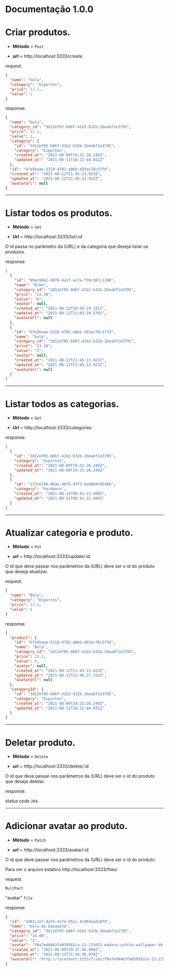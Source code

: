 # Documentação 1.0.0

# Criar produtos.

- **Método** = `Post`

- **url** = http://localhost:3333/create

request.

```json
{
  "name": "bola",
  "category": "Esportes",
  "price": 13.1,
  "value": 2
}
```

response.

```json
{
  "name": "bola",
  "category_id": "3d12ef05-b86f-41b2-b32b-2beabf1e3795",
  "price": 13.1,
  "value": 2,
  "category": {
    "id": "3d12ef05-b86f-41b2-b32b-2beabf1e3795",
    "category": "Esportes",
    "created_at": "2021-08-09T19:31:26.249Z",
    "updated_at": "2021-08-11T18:22:44.032Z"
  },
  "id": "bfa5baae-5318-4702-a0eb-d93ac78c37fd",
  "created_at": "2021-08-12T21:45:13.923Z",
  "updated_at": "2021-08-12T21:45:13.923Z",
  "avatarUrl": null
}
```

---

# Listar todos os produtos.

- **Método** = `Get`

- **Url** = http://localhost:3333/list/:id

O id passa no parâmetro da (URL) e da categoria que deseja listar os produtos.

response.

```json
[
  {
    "id": "89ac8662-d070-4a1f-ac7a-f39c387c1280",
    "name": "Bike",
    "category_id": "3d12ef05-b86f-41b2-b32b-2beabf1e3795",
    "price": "13.10",
    "value": "6",
    "avatar": null,
    "created_at": "2021-08-12T20:59:29.181Z",
    "updated_at": "2021-08-12T21:03:19.570Z",
    "avatarUrl": null
  },
  {
    "id": "bfa5baae-5318-4702-a0eb-d93ac78c37fd",
    "name": "bola",
    "category_id": "3d12ef05-b86f-41b2-b32b-2beabf1e3795",
    "price": "13.10",
    "value": "2",
    "avatar": null,
    "created_at": "2021-08-12T21:45:13.923Z",
    "updated_at": "2021-08-12T21:45:13.923Z",
    "avatarUrl": null
  }
]
```

---

# Listar todos as categorias.

- **Método** = `Get`

- **Url** = http://localhost:3333/categories

response.

```json
[
  {
    "id": "3d12ef05-b86f-41b2-b32b-2beabf1e3795",
    "category": "esportes",
    "created_at": "2021-08-09T19:31:26.249Z",
    "updated_at": "2021-08-09T19:31:26.249Z"
  },
  {
    "id": "173c6786-803e-4bf5-93f3-6ad804c9548b",
    "category": "hardware",
    "created_at": "2021-08-11T00:41:12.409Z",
    "updated_at": "2021-08-11T00:41:12.409Z"
  }
]
```

---

# Atualizar categoria e produto.

- **Método** = `Put`

- **url** = http://localhost:3333/update/:id

O id que deve passar nos parâmetros da (URL) deve ser o id do produto que deseja atualizar.

request.

```json
{
  "name": "Bola",
  "category": "Esportes",
  "price": 13.1,
  "value": 6
}
```

response.

```json
{
  "product": {
    "id": "bfa5baae-5318-4702-a0eb-d93ac78c37fd",
    "name": "Bola",
    "category_id": "3d12ef05-b86f-41b2-b32b-2beabf1e3795",
    "price": 13.1,
    "value": 6,
    "avatar": null,
    "created_at": "2021-08-12T21:45:13.923Z",
    "updated_at": "2021-08-12T21:46:27.333Z",
    "avatarUrl": null
  },
  "categoryId": {
    "id": "3d12ef05-b86f-41b2-b32b-2beabf1e3795",
    "category": "Esportes",
    "created_at": "2021-08-09T19:31:26.249Z",
    "updated_at": "2021-08-11T18:22:44.032Z"
  }
}
```

---

# Deletar produto.

- **Método** = `Delete`

- **url** = http://localhost:3333/delete/:id

O id que deve passar nos parâmetros da (URL) deve ser o id do produto que deseja deletar.

response.

status code `204`.

---

# Adicionar avatar ao produto.

- **Método** = `Patch`

- **url** = http://localhost:3333/avatar/:id

O id que deve passar nos parâmetros da (URL) deve ser o id do produto.

Para ver o arquivo estático http://localhost:3333/files/

request.

`MultPart`

"avatar" `file`

response.

```json
{
  "id": "3e02c2e7-daf5-41fd-951c-4c96d1adc8f8",
  "name": "bola de basquete",
  "category_id": "3d12ef05-b86f-41b2-b32b-2beabf1e3795",
  "price": "13.00",
  "value": "2",
  "avatar": "f0a7ed9463fe039562ca-21-215651_madara-uchiha-wallpaper-4k.jpg",
  "created_at": "2021-08-09T19:37:50.898Z",
  "updated_at": "2021-08-12T21:44:36.070Z",
  "avatarUrl": "http://localhost:3333/files/f0a7ed9463fe039562ca-21-215651_madara-uchiha-wallpaper-4k.jpg"
}
```
